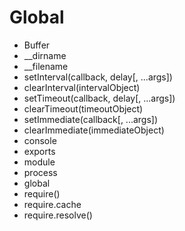 # Global

-   Buffer
-   \_\_dirname
-   \_\_filename
-   setInterval(callback, delay[, ...args])
-   clearInterval(intervalObject)
-   setTimeout(callback, delay[, ...args])
-   clearTimeout(timeoutObject)
-   setImmediate(callback[, ...args])
-   clearImmediate(immediateObject)
-   console
-   exports
-   module
-   process
-   global
-   require()
-   require.cache
-   require.resolve()
